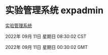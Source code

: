 # 实验管理系统 expadmin
[实验管理系统](http://27.19.32.34:56808/expadmin-782313d2-e1b1-4ea7-932e-3a55e6a1a4d0/)

2022年 09月 11日 星期日 08:30:02 CST

2022年 09月 11日 星期日 00:30:02 GMT
